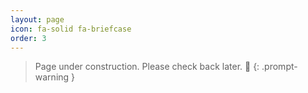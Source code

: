 ```yaml
---
layout: page
icon: fa-solid fa-briefcase
order: 3
---
```


> Page under construction. Please check back later. 🚧
{: .prompt-warning }